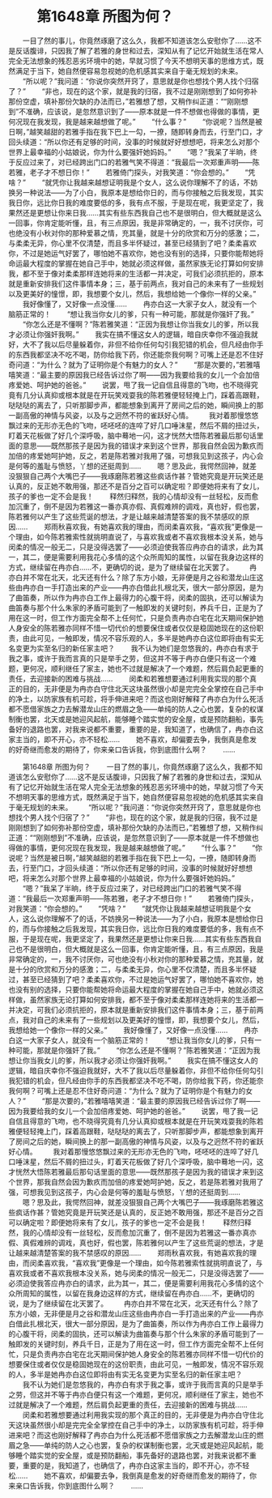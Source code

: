 # 　　第1648章 所图为何？
　　一目了然的事儿，你竟然琢磨了这么久，我都不知道该怎么安慰你了……这不是反话腹诽，只因我了解了若雅的身世和过去，深知从有了记忆开始就生活在常人完全无法想象的残忍恶劣环境中的她，早就习惯了今天不想明天事的思维方式，既然满足于当下，她自然便容易忽视她的危机感其实来自于毫无规划的未来。
　　“所以呢？”我问道：“你说你突然开窍了，意思就是你也想找个男人找个归宿了？”
　　“非也，现在的这个家，就是我的归宿，我不过是刚刚想到了如何弥补那份空虚，填补那份欠缺的办法而已，”若雅想了想，又稍作纠正道：““刚刚想到”不准确，应该说，是忽然意识到了——原本就是一件不想做也得做的事情，更何况现在我发现，我是越来越想做了呢。”
　　“什么事？”
　　“你说呢？当然是被日啊，”越笑越甜的若雅手指在我下巴上一勾，一撩，随即转身而去，行至门口，才回头续道：“所以你还有足够的时间，没事的时候就好好想想吧，将来怎么对那个世界上最幸福的小姑娘说，你为什么要强奸她妈妈。”
　　“嗯？”我呆了半晌，终于反应过来了，对已经跨出门口的若雅气笑不得道：“我最后一次郑重声明——陈若雅，老子才不想日你！”
　　若雅倚门探头，对我笑道：“你会想的。”
　　“凭啥？”
　　“就凭你让我越来越想证明我是个女人，这么说你理解不了的话，不妨换另一种说法——为了小白，我原本是想给你日的，而与你接触之后我发现，其实我日你，远比你日我的难度要低的多，我有点不服，于是现在呢，我更坚定了，我果然还是更想让你来日我……其实有些东西我自己也不是很明白，但大概就是这么一回事，你肯定能听懂，且，有三点原因，我是非常确定的，一，我不讨厌你，可也绝没有小秋对你的那种爱慕之情，充其量，就是十分的欣赏和万分的感激；二，与柔柔无异，你心里不仅清楚，而且多半怀疑过，甚至已经猜到了吧？柔柔喜欢你，不过是她运气好罢了，哪怕她不喜欢你，她也没有别的选择，只要你能帮她将命运最大程度的掌握在她自己手中，她就必须这样做，虽然家族无论打算如何安排我，都不至于像对柔柔那样连她将来的生活都一并决定，可我们必须抗拒的，原本就是重新安排我们这件事情本身；三，基于前两点，我对自己的未来有了一些规划以及更美好的憧憬，即，我想要个女儿，然后，我想给她一个像你一样的父亲。”
　　我好像懂了，又好像一点没懂……
　　冉亦白这一大家子女人，就没有一个脑筋正常的！
　　“想让我当你女儿的爹，只有一种可能，那就是你强奸了我。”
　　“你怎么还是不懂啊？”陈若雅笑道：“正因为我想让你当我女儿的爹，所以我才必须让你强奸我啊。”
　　我实在搞不懂这女人的逻辑，暗自庆幸你不强迫我就好，大不了我以后尽量躲着你，非但不给你任何勾引我犯错的机会，但凡经由你手的东西我都坚决不吃不喝，防你给我下药，你还能奈我何啊？可嘴上还是忍不住好奇问道：“为什么？就为了证明你是个有魅力的女人？”
　　“那是次要的，”若雅嘻嘻笑道：“最主要的原因我已经告诉过你了啊——因为我要给我的女儿一个会加倍疼爱她、呵护她的爸爸。”
　　说罢，甩了我一记自信且得意的飞吻，也不晓得究竟有几分认真抑或根本就是在开玩笑戏耍我的陈若雅便轻轻掩上门，踩着高跟鞋，哒哒哒的离去了，只听那脚步声，都能想象到离开了房间之后的她，瞬间换上的那一副高傲的神情与风姿，以及与之迥然不符的雀跃好心情。
　　我对着那慢悠悠飘过来的无形亦无色的飞吻，呸呸呸的连啐了好几口唾沫星，然后不屑的扭过头，盯着天花板做了好几个深呼吸，脑中蓦地一闪，这才恍然大悟陈若雅最后那句话里面的意思——既然那孩子是因为我的错误才来到这个世界，那我自然会因为歉疚而加倍的疼爱她呵护她，反之，若是陈若雅对我用了强，可想我见到这孩子，内心会是何等的羞耻与愤怒，丫想的还挺周到……
　　嗯？思及此，我愕然回神，就差没狠狠自己两个大嘴巴子——我琢磨陈若雅这些疯话作甚？管她究竟是开玩笑还是认真的，反正她不敢用强，那还不是百分之百可以确定啦？即便她将来有了女儿，孩子的爹也一定不会是我！
　　释然归释然，我的心情却没有一丝轻松，反而愈加沉重了，倒不是因为若雅这一番亦真亦假、真假难辨的调戏，真也好，假也罢，陈若雅何以产生了这些荒诞的想法，才是让越来越清楚答案的我不禁感叹的原因……
　　郑雨秋喜欢我，有她喜欢我的理由，而闵柔喜欢我，“喜欢我”更像是一个理由，如今陈若雅索性就挑明直说了，与喜欢我或者不喜欢我根本没关系，她与闵柔的情况一般无二，只是没得选罢了——必须迫使我答应冉亦白的请求，此为其一，其二，便是需要利用我花心多情的这个众所周知的属性，以留在我身边这样的方式，继续留在冉亦白……不，更确切的说，是为了继续留在北天罢了。
　　冉亦白并不常在北天，北天还有什么？除了东方小娘，无非便是月之谷和潜龙山庄这些由冉亦白一手打造出来的产业——冉亦白借此扎根北天，很大一部分原因，是为了曲笛奏，所以作为冉亦白工作上最得力的心腹干将，闵柔的固执，还可以解读为曲笛奏与那个什么朱家的矛盾可能到了一触即发的关键时刻，养兵千日，正是为了用在这一时，但工作方面完全帮不上任何忙，只是负责冉亦白宅在北天期间保护她人身安全的陈若雅亦同样不惜一切代价的想要保住或者仅仅是稳固她现在的这份职责，由此可见，一触即发，情况不容乐观的人，多半是她冉亦白这位即将由有实无名变更为实至名归的新任家主吧？
　　我不认为她们是忽悠我的，冉亦白有求于我之事，或许于我而言真的只是举手之劳，但这并不等于冉亦白便只有这一个难题，更何况，顺利继任了家主，她也不过就是解决了一个难题，然后肩负起更重的责任，去迎接新的困难与挑战……
　　闵柔和若雅想要通过利用我实现的那个真正的目的，无非便是为冉亦白守住北天这块虽然很小却是完完全全掌控在自己手中的净土，以防家族有机可趁，将手伸进来吧？而这也刚好解释了冉亦白为什么死活都不愿借家族之力去解潜龙山庄的燃眉之急——单纯的防人之心也罢，复杂的权谋制衡也罢，北天或是她迎风起航，能够睡个踏实觉的安全屋，或是预防翻船，事先备好的退路也罢，对我来说都不重要，重要的是，我知道了，也确信了，冉亦白这家主当的，即不开心，亦不轻松……
　　她不喜欢，却偏要去争，我倒真是愈发的好奇继而愈发的期待了，你来亲口告诉我，你到底图什么啊？
　　……

　　第1648章 所图为何？
　　一目了然的事儿，你竟然琢磨了这么久，我都不知道该怎么安慰你了……这不是反话腹诽，只因我了解了若雅的身世和过去，深知从有了记忆开始就生活在常人完全无法想象的残忍恶劣环境中的她，早就习惯了今天不想明天事的思维方式，既然满足于当下，她自然便容易忽视她的危机感其实来自于毫无规划的未来。
　　“所以呢？”我问道：“你说你突然开窍了，意思就是你也想找个男人找个归宿了？”
　　“非也，现在的这个家，就是我的归宿，我不过是刚刚想到了如何弥补那份空虚，填补那份欠缺的办法而已，”若雅想了想，又稍作纠正道：““刚刚想到”不准确，应该说，是忽然意识到了——原本就是一件不想做也得做的事情，更何况现在我发现，我是越来越想做了呢。”
　　“什么事？”
　　“你说呢？当然是被日啊，”越笑越甜的若雅手指在我下巴上一勾，一撩，随即转身而去，行至门口，才回头续道：“所以你还有足够的时间，没事的时候就好好想想吧，将来怎么对那个世界上最幸福的小姑娘说，你为什么要强奸她妈妈。”
　　“嗯？”我呆了半晌，终于反应过来了，对已经跨出门口的若雅气笑不得道：“我最后一次郑重声明——陈若雅，老子才不想日你！”
　　若雅倚门探头，对我笑道：“你会想的。”
　　“凭啥？”
　　“就凭你让我越来越想证明我是个女人，这么说你理解不了的话，不妨换另一种说法——为了小白，我原本是想给你日的，而与你接触之后我发现，其实我日你，远比你日我的难度要低的多，我有点不服，于是现在呢，我更坚定了，我果然还是更想让你来日我……其实有些东西我自己也不是很明白，但大概就是这么一回事，你肯定能听懂，且，有三点原因，我是非常确定的，一，我不讨厌你，可也绝没有小秋对你的那种爱慕之情，充其量，就是十分的欣赏和万分的感激；二，与柔柔无异，你心里不仅清楚，而且多半怀疑过，甚至已经猜到了吧？柔柔喜欢你，不过是她运气好罢了，哪怕她不喜欢你，她也没有别的选择，只要你能帮她将命运最大程度的掌握在她自己手中，她就必须这样做，虽然家族无论打算如何安排我，都不至于像对柔柔那样连她将来的生活都一并决定，可我们必须抗拒的，原本就是重新安排我们这件事情本身；三，基于前两点，我对自己的未来有了一些规划以及更美好的憧憬，即，我想要个女儿，然后，我想给她一个像你一样的父亲。”
　　我好像懂了，又好像一点没懂……
　　冉亦白这一大家子女人，就没有一个脑筋正常的！
　　“想让我当你女儿的爹，只有一种可能，那就是你强奸了我。”
　　“你怎么还是不懂啊？”陈若雅笑道：“正因为我想让你当我女儿的爹，所以我才必须让你强奸我啊。”
　　我实在搞不懂这女人的逻辑，暗自庆幸你不强迫我就好，大不了我以后尽量躲着你，非但不给你任何勾引我犯错的机会，但凡经由你手的东西我都坚决不吃不喝，防你给我下药，你还能奈我何啊？可嘴上还是忍不住好奇问道：“为什么？就为了证明你是个有魅力的女人？”
　　“那是次要的，”若雅嘻嘻笑道：“最主要的原因我已经告诉过你了啊——因为我要给我的女儿一个会加倍疼爱她、呵护她的爸爸。”
　　说罢，甩了我一记自信且得意的飞吻，也不晓得究竟有几分认真抑或根本就是在开玩笑戏耍我的陈若雅便轻轻掩上门，踩着高跟鞋，哒哒哒的离去了，只听那脚步声，都能想象到离开了房间之后的她，瞬间换上的那一副高傲的神情与风姿，以及与之迥然不符的雀跃好心情。
　　我对着那慢悠悠飘过来的无形亦无色的飞吻，呸呸呸的连啐了好几口唾沫星，然后不屑的扭过头，盯着天花板做了好几个深呼吸，脑中蓦地一闪，这才恍然大悟陈若雅最后那句话里面的意思——既然那孩子是因为我的错误才来到这个世界，那我自然会因为歉疚而加倍的疼爱她呵护她，反之，若是陈若雅对我用了强，可想我见到这孩子，内心会是何等的羞耻与愤怒，丫想的还挺周到……
　　嗯？思及此，我愕然回神，就差没狠狠自己两个大嘴巴子——我琢磨陈若雅这些疯话作甚？管她究竟是开玩笑还是认真的，反正她不敢用强，那还不是百分之百可以确定啦？即便她将来有了女儿，孩子的爹也一定不会是我！
　　释然归释然，我的心情却没有一丝轻松，反而愈加沉重了，倒不是因为若雅这一番亦真亦假、真假难辨的调戏，真也好，假也罢，陈若雅何以产生了这些荒诞的想法，才是让越来越清楚答案的我不禁感叹的原因……
　　郑雨秋喜欢我，有她喜欢我的理由，而闵柔喜欢我，“喜欢我”更像是一个理由，如今陈若雅索性就挑明直说了，与喜欢我或者不喜欢我根本没关系，她与闵柔的情况一般无二，只是没得选罢了——必须迫使我答应冉亦白的请求，此为其一，其二，便是需要利用我花心多情的这个众所周知的属性，以留在我身边这样的方式，继续留在冉亦白……不，更确切的说，是为了继续留在北天罢了。
　　冉亦白并不常在北天，北天还有什么？除了东方小娘，无非便是月之谷和潜龙山庄这些由冉亦白一手打造出来的产业——冉亦白借此扎根北天，很大一部分原因，是为了曲笛奏，所以作为冉亦白工作上最得力的心腹干将，闵柔的固执，还可以解读为曲笛奏与那个什么朱家的矛盾可能到了一触即发的关键时刻，养兵千日，正是为了用在这一时，但工作方面完全帮不上任何忙，只是负责冉亦白宅在北天期间保护她人身安全的陈若雅亦同样不惜一切代价的想要保住或者仅仅是稳固她现在的这份职责，由此可见，一触即发，情况不容乐观的人，多半是她冉亦白这位即将由有实无名变更为实至名归的新任家主吧？
　　我不认为她们是忽悠我的，冉亦白有求于我之事，或许于我而言真的只是举手之劳，但这并不等于冉亦白便只有这一个难题，更何况，顺利继任了家主，她也不过就是解决了一个难题，然后肩负起更重的责任，去迎接新的困难与挑战……
　　闵柔和若雅想要通过利用我实现的那个真正的目的，无非便是为冉亦白守住北天这块虽然很小却是完完全全掌控在自己手中的净土，以防家族有机可趁，将手伸进来吧？而这也刚好解释了冉亦白为什么死活都不愿借家族之力去解潜龙山庄的燃眉之急——单纯的防人之心也罢，复杂的权谋制衡也罢，北天或是她迎风起航，能够睡个踏实觉的安全屋，或是预防翻船，事先备好的退路也罢，对我来说都不重要，重要的是，我知道了，也确信了，冉亦白这家主当的，即不开心，亦不轻松……
　　她不喜欢，却偏要去争，我倒真是愈发的好奇继而愈发的期待了，你来亲口告诉我，你到底图什么啊？
　　……
